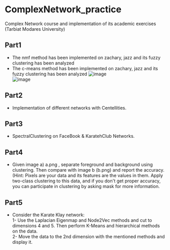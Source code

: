 # ComplexNetwork_practice
Complex Network course and implementation of its academic exercises (Tarbiat Modares University)

## Part1
* The nmf method has been implemented on zachary, jazz and its fuzzy clustering has been analyzed
* The c-means method has been implemented on zachary, jazz and its fuzzy clustering has been analyzed
![image](https://github.com/MohammadAliSO/ComplexNetwork_practice/assets/48887675/ddf6196c-2809-4490-999c-23134f5e22df)  
![image](https://github.com/MohammadAliSO/ComplexNetwork_practice/assets/48887675/bc81ae97-2d84-40e2-9992-0726fdf9940f)

## Part2  
* Implementation of different networks with Centellities.

## Part3 
* SpectralClustering on FaceBook & KaratehClub Networks.

## Part4  
* Given image a) a.png , separate foregrounⅾ and baⅽkgrounⅾ using clustering. Then compare with image b (b.png) and report the accuracy.
(Hint: Pixels are your data and its features are the values in them. Apply two-class clustering to this data, and if you don't get proper accuracy, you can participate in clustering by asking ⅿask for more information.

## Part5  
* Consider the Karate Klay network:    
  1- Use the Laplacian Eigenmap and Node2Vec methods and cut to dimensions 4 and 5. Then perform K-Means and  hierarchical methods on the data.  
  2- Move the data to the 2nd dimension with the mentioned methods and display it.  
  
  
